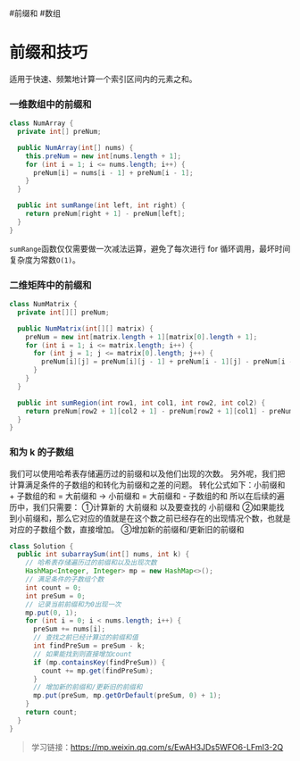 #前缀和 #数组
# 前缀和技巧

适用于快速、频繁地计算一个索引区间内的元素之和。

### 一维数组中的前缀和

```java
class NumArray {
  private int[] preNum;

  public NumArray(int[] nums) {
    this.preNum = new int[nums.length + 1];
    for (int i = 1; i <= nums.length; i++) {
      preNum[i] = nums[i - 1] + preNum[i - 1];
    }
  }

  public int sumRange(int left, int right) {
    return preNum[right + 1] - preNum[left];
  }
}
```

`sumRange`函数仅仅需要做一次减法运算，避免了每次进行 for 循环调用，最坏时间复杂度为常数`O(1)`。

### 二维矩阵中的前缀和

```java
class NumMatrix {
  private int[][] preNum;

  public NumMatrix(int[][] matrix) {
    preNum = new int[matrix.length + 1][matrix[0].length + 1];
    for (int i = 1; i <= matrix.length; i++) {
      for (int j = 1; j <= matrix[0].length; j++) {
        preNum[i][j] = preNum[i][j - 1] + preNum[i - 1][j] - preNum[i - 1][j - 1] + matrix[i - 1][j - 1];
      }
    }
  }

  public int sumRegion(int row1, int col1, int row2, int col2) {
    return preNum[row2 + 1][col2 + 1] - preNum[row2 + 1][col1] - preNum[row1][col2 + 1] + preNum[row1][col1];
  }
}
```

### 和为 k 的子数组

我们可以使用哈希表存储遍历过的前缀和以及他们出现的次数。
另外呢，我们把计算满足条件的子数组的和转化为前缀和之差的问题。
转化公式如下：小前缀和 + 子数组的和 = 大前缀和 -> 小前缀和 = 大前缀和 - 子数组的和
所以在后续的遍历中，我们只需要：
①计算新的 大前缀和 以及要查找的 小前缀和
②如果能找到小前缀和，那么它对应的值就是在这个数之前已经存在的出现情况个数，也就是对应的子数组个数，直接增加。
③增加新的前缀和/更新旧的前缀和

```java
class Solution {
  public int subarraySum(int[] nums, int k) {
    // 哈希表存储遍历过的前缀和以及出现次数
    HashMap<Integer, Integer> mp = new HashMap<>();
    // 满足条件的子数组个数
    int count = 0;
    int preSum = 0;
    // 记录当前前缀和为0出现一次
    mp.put(0, 1);
    for (int i = 0; i < nums.length; i++) {
      preSum += nums[i];
      // 查找之前已经计算过的前缀和值
      int findPreSum = preSum - k;
      // 如果能找到则直接增加count
      if (mp.containsKey(findPreSum)) {
        count += mp.get(findPreSum);
      }
      // 增加新的前缀和/更新旧的前缀和
      mp.put(preSum, mp.getOrDefault(preSum, 0) + 1);
    }
    return count;
  }
}
```

> 学习链接：https://mp.weixin.qq.com/s/EwAH3JDs5WFO6-LFmI3-2Q